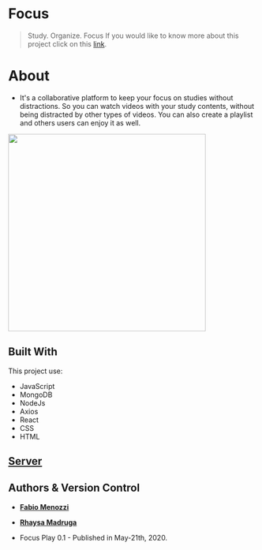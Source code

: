 # Focus
> Study. Organize. Focus
If you would like to know more about this project click on this [link](https://spotsport.herokuapp.com/).

# About
* It's a collaborative platform to keep your focus on studies without distractions. So you can watch videos with your study contents, without being distracted by other types of videos. You can also create a playlist and others users can enjoy it as well.
<img src="https://res.cloudinary.com/menozzi/image/upload/v1590155791/focus/desktop_yzmige.png" width="400">

## Built With
This project use:
* JavaScript
* MongoDB
* NodeJs
* Axios
* React
* CSS
* HTML


## [Server](https://github.com/M3nozzi/Focus-server)

## Authors & Version Control

* [**Fabio Menozzi**](https://github.com/M3nozzi)

* [**Rhaysa Madruga**](https://github.com/rlmadruga)

* Focus Play 0.1 - Published in May-21th, 2020.
